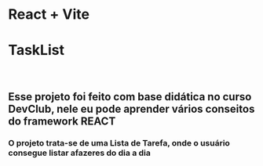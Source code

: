 # React + Vite

<h1>TaskList</h1>
<br>

<h2>Esse projeto foi feito com base didática no curso <a>DevClub</a>, nele eu pode aprender vários conseitos do framework REACT</h2>
<h3>O projeto trata-se de uma Lista de Tarefa, onde o usuário consegue listar afazeres do dia a dia</h3>
<br>
<br>


